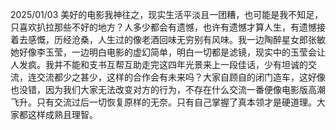 2025/01/03
美好的电影我神往之，现实生活平淡且一团糟，也可能是我不知足，只喜欢扒拉那些不好的地方？人多少都会有遗憾，也许有遗憾才算人生，有遗憾接着去感慨，历经沧桑，人生过的像老酒回味无穷别有风味。我一边陶醉星女郎张敏她好像李玉莹，一边明白电影的虚幻简单，明白一切都是滤镜，现实中的玉莹会让人发疯。我并不能和支书互帮互助走完这四年光景来上一段佳话，少有坦诚的交流，连交流都少之甚少，这样的合作会有未来吗？大家自顾自的闭门造车，这好像也没错，因为我们大家无法改变对方的行为，不存在什么交流一番便像电影版高潮飞升。只有交流过后一切恢复原样的无奈。只有自己掌握了真本领才是硬道理。大家都这样成熟且理智。